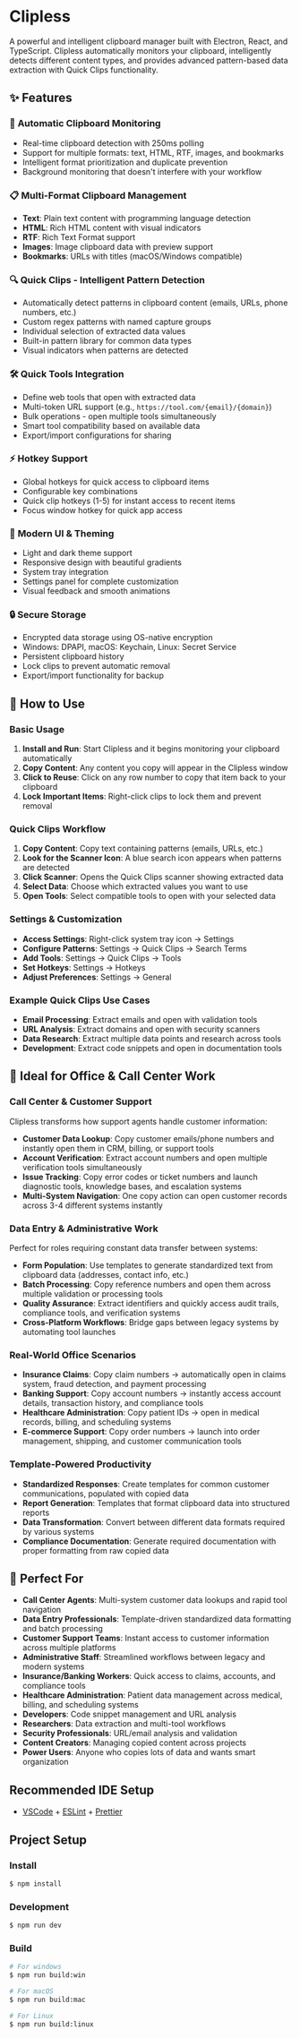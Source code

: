 # Clipless

A powerful and intelligent clipboard manager built with Electron, React, and TypeScript. Clipless automatically monitors your clipboard, intelligently detects different content types, and provides advanced pattern-based data extraction with Quick Clips functionality.

## ✨ Features

### 🔄 **Automatic Clipboard Monitoring**

- Real-time clipboard detection with 250ms polling
- Support for multiple formats: text, HTML, RTF, images, and bookmarks
- Intelligent format prioritization and duplicate prevention
- Background monitoring that doesn't interfere with your workflow

### 📋 **Multi-Format Clipboard Management**

- **Text**: Plain text content with programming language detection
- **HTML**: Rich HTML content with visual indicators
- **RTF**: Rich Text Format support
- **Images**: Image clipboard data with preview support
- **Bookmarks**: URLs with titles (macOS/Windows compatible)

### 🔍 **Quick Clips - Intelligent Pattern Detection**

- Automatically detect patterns in clipboard content (emails, URLs, phone numbers, etc.)
- Custom regex patterns with named capture groups
- Individual selection of extracted data values
- Built-in pattern library for common data types
- Visual indicators when patterns are detected

### 🛠️ **Quick Tools Integration**

- Define web tools that open with extracted data
- Multi-token URL support (e.g., `https://tool.com/{email}/{domain}`)
- Bulk operations - open multiple tools simultaneously
- Smart tool compatibility based on available data
- Export/import configurations for sharing

### ⚡ **Hotkey Support**

- Global hotkeys for quick access to clipboard items
- Configurable key combinations
- Quick clip hotkeys (1-5) for instant access to recent items
- Focus window hotkey for quick app access

### 🎨 **Modern UI & Theming**

- Light and dark theme support
- Responsive design with beautiful gradients
- System tray integration
- Settings panel for complete customization
- Visual feedback and smooth animations

### 🔒 **Secure Storage**

- Encrypted data storage using OS-native encryption
- Windows: DPAPI, macOS: Keychain, Linux: Secret Service
- Persistent clipboard history
- Lock clips to prevent automatic removal
- Export/import functionality for backup

## 🚀 How to Use

### Basic Usage

1. **Install and Run**: Start Clipless and it begins monitoring your clipboard automatically
2. **Copy Content**: Any content you copy will appear in the Clipless window
3. **Click to Reuse**: Click on any row number to copy that item back to your clipboard
4. **Lock Important Items**: Right-click clips to lock them and prevent removal

### Quick Clips Workflow

1. **Copy Content**: Copy text containing patterns (emails, URLs, etc.)
2. **Look for the Scanner Icon**: A blue search icon appears when patterns are detected
3. **Click Scanner**: Opens the Quick Clips scanner showing extracted data
4. **Select Data**: Choose which extracted values you want to use
5. **Open Tools**: Select compatible tools to open with your selected data

### Settings & Customization

- **Access Settings**: Right-click system tray icon → Settings
- **Configure Patterns**: Settings → Quick Clips → Search Terms
- **Add Tools**: Settings → Quick Clips → Tools
- **Set Hotkeys**: Settings → Hotkeys
- **Adjust Preferences**: Settings → General

### Example Quick Clips Use Cases

- **Email Processing**: Extract emails and open with validation tools
- **URL Analysis**: Extract domains and open with security scanners
- **Data Research**: Extract multiple data points and research across tools
- **Development**: Extract code snippets and open in documentation tools

## 💼 Ideal for Office & Call Center Work

### **Call Center & Customer Support**

Clipless transforms how support agents handle customer information:

- **Customer Data Lookup**: Copy customer emails/phone numbers and instantly open them in CRM, billing, or support tools
- **Account Verification**: Extract account numbers and open multiple verification tools simultaneously
- **Issue Tracking**: Copy error codes or ticket numbers and launch diagnostic tools, knowledge bases, and escalation systems
- **Multi-System Navigation**: One copy action can open customer records across 3-4 different systems instantly

### **Data Entry & Administrative Work**

Perfect for roles requiring constant data transfer between systems:

- **Form Population**: Use templates to generate standardized text from clipboard data (addresses, contact info, etc.)
- **Batch Processing**: Copy reference numbers and open them across multiple validation or processing tools
- **Quality Assurance**: Extract identifiers and quickly access audit trails, compliance tools, and verification systems
- **Cross-Platform Workflows**: Bridge gaps between legacy systems by automating tool launches

### **Real-World Office Scenarios**

- **Insurance Claims**: Copy claim numbers → automatically open in claims system, fraud detection, and payment processing
- **Banking Support**: Copy account numbers → instantly access account details, transaction history, and compliance tools
- **Healthcare Administration**: Copy patient IDs → open in medical records, billing, and scheduling systems
- **E-commerce Support**: Copy order numbers → launch into order management, shipping, and customer communication tools

### **Template-Powered Productivity**

- **Standardized Responses**: Create templates for common customer communications, populated with copied data
- **Report Generation**: Templates that format clipboard data into structured reports
- **Data Transformation**: Convert between different data formats required by various systems
- **Compliance Documentation**: Generate required documentation with proper formatting from raw copied data

## 🎯 Perfect For

- **Call Center Agents**: Multi-system customer data lookups and rapid tool navigation
- **Data Entry Professionals**: Template-driven standardized data formatting and batch processing
- **Customer Support Teams**: Instant access to customer information across multiple platforms
- **Administrative Staff**: Streamlined workflows between legacy and modern systems
- **Insurance/Banking Workers**: Quick access to claims, accounts, and compliance tools
- **Healthcare Administration**: Patient data management across medical, billing, and scheduling systems
- **Developers**: Code snippet management and URL analysis
- **Researchers**: Data extraction and multi-tool workflows
- **Security Professionals**: URL/email analysis and validation
- **Content Creators**: Managing copied content across projects
- **Power Users**: Anyone who copies lots of data and wants smart organization

## Recommended IDE Setup

- [VSCode](https://code.visualstudio.com/) + [ESLint](https://marketplace.visualstudio.com/items?itemName=dbaeumer.vscode-eslint) + [Prettier](https://marketplace.visualstudio.com/items?itemName=esbenp.prettier-vscode)

## Project Setup

### Install

```bash
$ npm install
```

### Development

```bash
$ npm run dev
```

### Build

```bash
# For windows
$ npm run build:win

# For macOS
$ npm run build:mac

# For Linux
$ npm run build:linux
```
